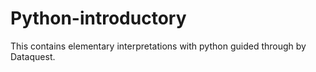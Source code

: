 # Python-introductory
This contains elementary interpretations with python guided through by Dataquest.
